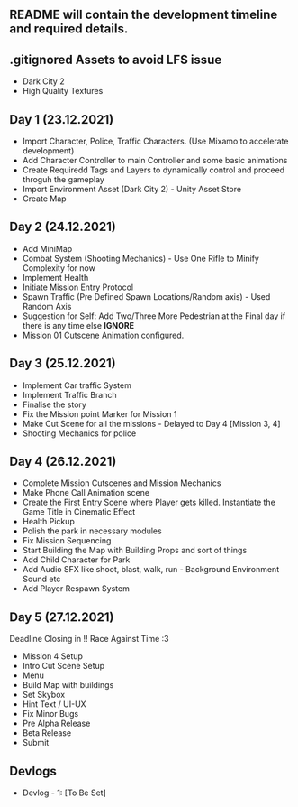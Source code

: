 ## README will contain the development timeline and required details. <br>

## .gitignored Assets to avoid LFS issue
- Dark City 2
- High Quality Textures

## Day 1 (23.12.2021)
- Import Character, Police, Traffic Characters. (Use Mixamo to accelerate development)
- Add Character Controller to main Controller and some basic animations
- Create Requiredd Tags and Layers to dynamically control and proceed throguh the gameplay
- Import Environment Asset (Dark City 2) - Unity Asset Store
- Create Map

## Day 2 (24.12.2021)
- Add MiniMap
- Combat System (Shooting Mechanics) - Use One Rifle to Minify Complexity for now
- Implement Health
- Initiate Mission Entry Protocol
- Spawn Traffic (Pre Defined Spawn Locations/Random axis) - Used Random Axis
- Suggestion for Self: Add Two/Three More Pedestrian at the Final day if there is any time else <b>IGNORE</b>
- Mission 01 Cutscene Animation configured.

## Day 3 (25.12.2021)
- Implement Car traffic System
- Implement Traffic Branch
- Finalise the story
- Fix the Mission point Marker for Mission 1
- Make Cut Scene for all the missions - Delayed to Day 4 [Mission 3, 4]
- Shooting Mechanics for police

## Day 4 (26.12.2021)
- Complete Mission Cutscenes and Mission Mechanics
- Make Phone Call Animation scene
- Create the First Entry Scene where Player gets killed. Instantiate the Game Title in Cinematic Effect
- Health Pickup
- Polish the park in necessary modules
- Fix Mission Sequencing
- Start Building the Map with Building Props and sort of things
- Add Child Character for Park
- Add Audio SFX like shoot, blast, walk, run - Background Environment Sound etc
- Add Player Respawn System

## Day 5 (27.12.2021)
Deadline Closing in !! Race Against Time :3
- Mission 4 Setup
- Intro Cut Scene Setup
- Menu
- Build Map with buildings
- Set Skybox
- Hint Text / UI-UX
- Fix Minor Bugs
- Pre Alpha Release
- Beta Release
- Submit

## Devlogs
- Devlog - 1: [To Be Set]